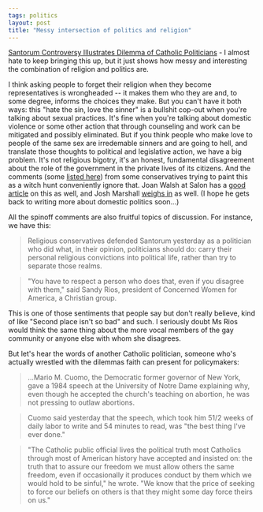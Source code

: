```yaml
---
tags: politics
layout: post
title: "Messy intersection of politics and religion"
---
```




<a href="http://www.washingtonpost.com/wp-dyn/articles/A34853-2003Apr24.html">Santorum Controversy Illustrates Dilemma of Catholic Politicians</a> - I almost hate to keep bringing this up, but it just shows how messy and interesting the combination of religion and politics are. 

<p>I think asking people to forget their religion when they become representatives is wrongheaded -- it makes them who they are and, to some degree, informs the choices they make. But you can't have it both ways: this "hate the sin, love the sinner" is a bullshit cop-out when you're talking about sexual practices. It's fine when you're talking about domestic violence or some other action that through counseling and work can be mitigated and possibly eliminated. But if you think people who make love to people of the same sex are irredemable sinners and are going to hell, and translate those thoughts to political and legislative action, we have a big problem. It's not religious bigotry, it's an honest, fundamental disagreement about the role of the government in the private lives of its citizens. And the comments (some <a href="http://www.salon.com/news/feature/2003/04/26/santorum_quotes/index.html">listed here</a>) from some conservatives trying to paint this as a witch hunt conveniently ignore that. Joan Walsh at Salon has a <a href="http://www.salon.com/opinion/feature/2003/04/26/ayatollah_santorum/index.html">good article</a> on this as well, and Josh Marshall <a href="http://talkingpointsmemo.com/april0304.html#042603120am">weighs in</a> as well. (I hope he gets back to writing more about domestic politics soon...)</p>

<p>All the spinoff comments are also fruitful topics of discussion. For instance, we have this:

<blockquote>Religious conservatives defended Santorum yesterday as a politician who did what, in their opinion, politicians should do: carry their personal religious convictions into political life, rather than try to separate those realms.</blockquote>

<blockquote>"You have to respect a person who does that, even if you disagree with them," said Sandy Rios, president of Concerned Women for America, a Christian group.</blockquote>

<p>This is one of those sentiments that people say but don't really believe, kind of like "Second place isn't so bad" and such. I seriously doubt Ms Rios would think the same thing about the more vocal members of the gay community or anyone else with whom she disagrees.</p>

<p>But let's hear the words of another Catholic politician, someone who's actually wrestled with the dilemmas faith can present for policymakers:</p>

<blockquote>...Mario M. Cuomo, the Democratic former governor of New York, gave a 1984 speech at the University of Notre Dame explaining why, even though he accepted the church's teaching on abortion, he was not pressing to outlaw abortions.</blockquote>

<blockquote>Cuomo said yesterday that the speech, which took him 51/2 weeks of daily labor to write and 54 minutes to read, was "the best thing I've ever done."</blockquote>

<blockquote>"The Catholic public official lives the political truth most Catholics through most of American history have accepted and insisted on: the truth that to assure our freedom we must allow others the same freedom, even if occasionally it produces conduct by them which we would hold to be sinful," he wrote. "We know that the price of seeking to force our beliefs on others is that they might some day force theirs on us."</blockquote>


